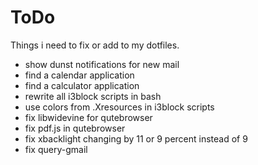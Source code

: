 # ToDo
Things i need to fix or add to my dotfiles. <br />

* show dunst notifications for new mail
* find a calendar application
* find a calculator application
* rewrite all i3block scripts in bash
* use colors from .Xresources in i3block scripts
* fix libwidevine for qutebrowser
* fix pdf.js in qutebrowser
* fix xbacklight changing by 11 or 9 percent instead of 9
* fix query-gmail
